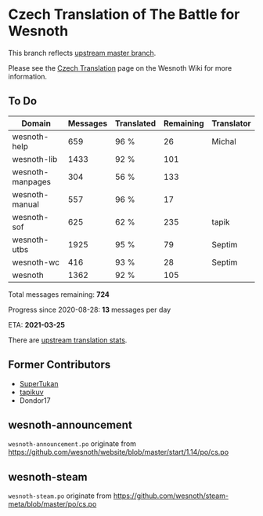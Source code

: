 # Czech Translation of The Battle for Wesnoth

This branch reflects [upstream master branch](https://github.com/wesnoth/wesnoth/tree/master).

Please see the [Czech Translation](https://wiki.wesnoth.org/CzechTranslation) page on the Wesnoth Wiki for more information.
## To Do

Domain | Messages | Translated | Remaining | Translator
------ | -------- | ---------- | --------- | ----------
wesnoth-help | 659 | 96 % | 26 | Michal
wesnoth-lib | 1433 | 92 % | 101 |
wesnoth-manpages | 304 | 56 % | 133 |
wesnoth-manual | 557 | 96 % | 17 |
wesnoth-sof | 625 | 62 % | 235 | tapik
wesnoth-utbs | 1925 | 95 % | 79 | Septim
wesnoth-wc | 416 | 93 % | 28 | Septim
wesnoth | 1362 | 92 % | 105 |

Total messages remaining: **724**

Progress since 2020-08-28: **13** messages per day

ETA: **2021-03-25**

There are [upstream translation stats](https://www.wesnoth.org/gettext/?view=langs&version=master&lang=cs).

## Former Contributors
- [SuperTukan](https://github.com/SuperTukan)
- [tapikuv](https://github.com/tapikuv)
- Dondor17

## wesnoth-announcement
`wesnoth-announcement.po` originate from https://github.com/wesnoth/website/blob/master/start/1.14/po/cs.po

## wesnoth-steam
`wesnoth-steam.po` originate from https://github.com/wesnoth/steam-meta/blob/master/po/cs.po
